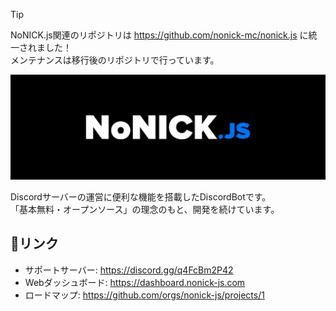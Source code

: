 > [!TIP]
> NoNICK.js関連のリポジトリは https://github.com/nonick-mc/nonick.js に統一されました！  
> メンテナンスは移行後のリポジトリで行っています。

![banner](/assets/banner.png)

Discordサーバーの運営に便利な機能を搭載したDiscordBotです。  
「基本無料・オープンソース」の理念のもと、開発を続けています。

## 🔗リンク
* サポートサーバー: https://discord.gg/q4FcBm2P42
* Webダッシュボード: https://dashboard.nonick-js.com
* ロードマップ: https://github.com/orgs/nonick-js/projects/1
